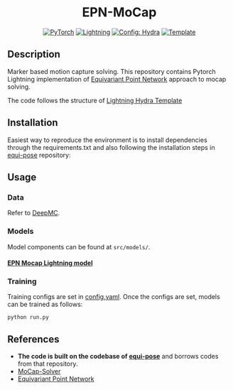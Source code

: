 <div align="center">

# EPN-MoCap

<a href="https://pytorch.org/get-started/locally/"><img alt="PyTorch" src="https://img.shields.io/badge/PyTorch-ee4c2c?logo=pytorch&logoColor=white"></a>
<a href="https://pytorchlightning.ai/"><img alt="Lightning" src="https://img.shields.io/badge/-Lightning-792ee5?logo=pytorchlightning&logoColor=white"></a>
<a href="https://hydra.cc/"><img alt="Config: Hydra" src="https://img.shields.io/badge/Config-Hydra-89b8cd"></a>
<a href="https://github.com/ashleve/lightning-hydra-template"><img alt="Template" src="https://img.shields.io/badge/-Lightning--Hydra--Template-017F2F?style=flat&logo=github&labelColor=gray"></a><br>

</div>

## Description

Marker based motion capture solving. This repository contains Pytorch Lightning implementation of [Equivariant Point Network](https://arxiv.org/abs/2103.14147) approach to mocap solving.

The code follows the structure of [Lightning Hydra Template](https://github.com/ashleve/lightning-hydra-template)

## Installation

Easiest way to reproduce the environment is to install dependencies through the requirements.txt and also following the installation steps in [equi-pose](https://github.com/dragonlong/equi-pose) repository:

## Usage

### Data 

Refer to [DeepMC](https://github.com/beyaldiz/DeepMC).

### Models

Model components can be found at `src/models/`.

#### [EPN Mocap Lightning model](https://github.com/beyaldiz/epn-mocap/blob/main/src/models/epn_mocap_model.py)

### Training

Training configs are set in [config.yaml](https://github.com/beyaldiz/epn-mocap/blob/main/configs/config.yaml). Once the configs are set, models can be trained as follows:
```
python run.py
```

## References
- __The code is built on the codebase of [equi-pose](https://github.com/dragonlong/equi-pose)__ and borrows codes from that repository.
- [MoCap-Solver](https://github.com/NetEase-GameAI/MoCap-Solver)
- [Equivariant Point Network](https://arxiv.org/abs/2103.14147)
